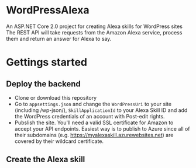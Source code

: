# WordPressAlexa
An ASP.NET Core 2.0 project for creating Alexa skills for WordPress sites
The REST API will take requests from the Amazon Alexa service, process them and return an answer for Alexa to say.

# Gettings started

## Deploy the backend
- Clone or download this repository
- Go to `appsettings.json` and change the `WordPressUri` to your site (including /wp-json/), `SkillApplicationId` to your Alexa Skill ID and add the WordPress credentials of an account with Post-edit rights.
- Pubslish the site. You'll need a valid SSL certificate for Amazon to accept your API endpoints. Easiest way is to publish to Azure since all of their subdomains (e.g. https://myalexaskill.azurewebsites.net) are covered by their wildcard certificate.

## Create the Alexa skill
